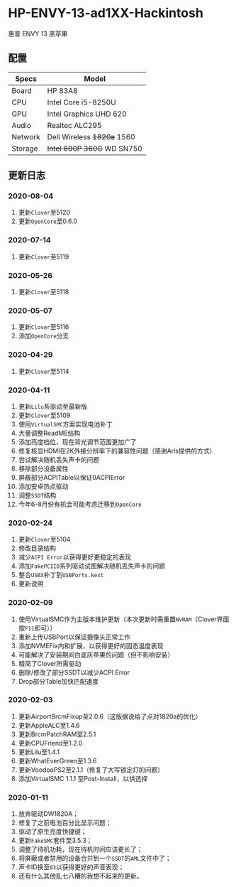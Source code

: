 # HP-ENVY-13-ad1XX-Hackintosh

惠普 ENVY 13 黑苹果

## 配置


| Specs | Model |
| --- | --- |
| Board | HP 83A8 |
| CPU | Intel Core i5-8250U |
| GPU | Intel Graphics UHD 620 |
| Audio | Realtec ALC295 |
| Network | Dell Wireless ~~1820a~~ 1560 |
| Storage | ~~Intel 600P 360G~~ WD SN750 |

## 更新日志

### 2020-08-04

1. 更新`Clover`至5120
2. 更新`OpenCore`至0.6.0

### 2020-07-14

1. 更新`Clover`至5119

### 2020-05-26

1. 更新`Clover`至5118

### 2020-05-07

1. 更新`Clover`至5116
2. 添加`OpenCore`分支

### 2020-04-29

1. 更新`Clover`至5114

### 2020-04-11

1. 更新`Lilu`系驱动至最新版
2. 更新`Clover`至5109
3. 使用`VirtualSMC`方案实现电池补丁
4. 大量调整ReadME结构
5. 添加亮度档位，现在背光调节范围更加广了
6. 修复核显HDMI在2K外接分辨率下的兼容性问题（感谢Aris提供的方式）
7. 尝试解决随机丢失声卡的问题
8. 移除部分设备属性
9. 屏蔽部分ACPITable以保证0ACPIError
10. 添加安卓热点驱动
11. 调整`SSDT`结构
12. 今年6-8月份有机会可能考虑迁移到`OpenCore`

### 2020-02-24

1. 更新`Clover`至5104
2. 修改目录结构
3. 减少`ACPI Error`以获得更好更稳定的表现
4. 添加`FakePCIID`系列驱动试图解决随机丢失声卡的问题
5. 整合`USBX`补丁到`USBPorts.kext`
6. 更新说明

### 2020-02-09

1. 使用VirtualSMC作为主版本维护更新（本次更新时需重置`NVRAM`（Clover界面按`F11`即可））
2. 重新上传USBPort以保证摄像头正常工作
3. 添加NVMEFix内和扩展，以获得更好的固态温度表现
4. 可能解决了安装期间白底灰苹果的问题（但不影响安装）
5. 精简了Clover所需驱动
6. 删除/修改了部分SSDT以减少ACPI Error
7. Drop部分Table加快匹配速度

### 2020-02-03

1. 更新AirportBrcmFixup至2.0.6（这版据说给了点对1820a的优化）
2. 更新AppleALC至1.4.6
3. 更新BrcmPatchRAM至2.5.1
4. 更新CPUFriend至1.2.0
5. 更新Lilu至1.4.1
6. 更新WhatEverGreen至1.3.6
7. 更新VoodooPS2至2.1.1（修复了大写锁定灯的问题）
8. 添加VirtualSMC 1.1.1 至Post-Install，以供选择

### 2020-01-11

1. 放弃驱动DW1820A；
2. 修复了之前电池百分比显示问题；
3. 驱动了原生亮度快捷键；
4. 更新`FakeSMC`套件至3.5.3；
5. 调整了待机功耗，现在待机时间应该更长了；
6. 将屏蔽或者禁用的设备合并到一个`SSDT`的`AML`文件中了；
7. 声卡ID换至`03`以获得更好的声音表现；
8. 还有什么其他乱七八糟的我想不起来的更新。